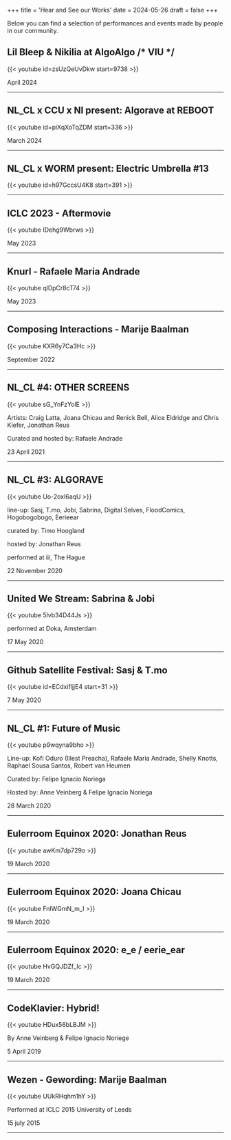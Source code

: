 +++
title = 'Hear and See our Works'
date = 2024-05-26
draft = false
+++

Below you can find a selection of performances and events made by people in our community.

## Lil Bleep & Nikilia at AlgoAlgo /* VIU */

{{< youtube id=zsUzQeUvDkw start=9738 >}} <br>

April 2024

---

## NL_CL x CCU x NI present: Algorave at REBOOT

{{< youtube id=piXqXoTqZDM start=336 >}} <br>

March 2024

---

## NL_CL x WORM present: Electric Umbrella #13

{{< youtube id=h97GccsU4K8 start=391 >}} <br>

---

## ICLC 2023 - Aftermovie

{{< youtube IDehg9Wbrws >}} <br>

May 2023

---


## Knurl - Rafaele Maria Andrade

{{< youtube qlDpCr8cT74 >}} <br>

May 2023

---

## Composing Interactions - Marije Baalman

{{< youtube KXR6y7Ca3Hc >}} <br>

September 2022

---

## NL_CL #4: OTHER SCREENS

{{< youtube sG_YnFzYolE >}} <br>

Artists: Craig Latta, Joana Chicau and Renick Bell, Alice Eldridge and Chris Kiefer, Jonathan Reus

Curated and hosted by: Rafaele Andrade

23 April 2021

---

## NL_CL #3: ALGORAVE

{{< youtube Uo-2oxI6aqU >}} <br>

line-up: Sasj, T.mo, Jobi, Sabrina, Digital Selves, FloodComics, Hogobogobogo, Eerieear

curated by: Timo Hoogland

hosted by: Jonathan Reus

performed at iii, The Hague

22 November 2020

---

<!-- ## NL_CL #2: FLESH

{{< youtube oRstxKlEOIs >}} <br>

line-up: Naoto Hieda, Joana Chicau & Jonathan Reus, Angeliki Diakrousi
curated by: Joana Chicau
hosted by: Marije Baalman
24 may 2020

--- -->

## United We Stream: Sabrina & Jobi

{{< youtube 5lvb34D44Js >}} <br>

performed at Doka, Amsterdam

17 May 2020

---


## Github Satellite Festival: Sasj & T.mo

{{< youtube id=ECdxifljjE4 start=31 >}} <br>

7 May 2020

---


## NL_CL #1: Future of Music

{{< youtube p9wqyna9bho >}} <br>

Line-up: Kofi Oduro (Illest Preacha), Rafaele Maria Andrade, Shelly Knotts, Raphael Sousa Santos, Robert van Heumen

Curated by: Felipe Ignacio Noriega

Hosted by: Anne Veinberg & Felipe Ignacio Noriega

28 March 2020

---


## Eulerroom Equinox 2020: Jonathan Reus

{{< youtube awKm7dp729o >}} <br>

19 March 2020

---


## Eulerroom Equinox 2020: Joana Chicau

{{< youtube FnlWGmN_m_I >}} <br>

19 March 2020

---


## Eulerroom Equinox 2020: e_e / eerie_ear

{{< youtube HvGQJDZf_Ic >}} <br>

19 March 2020

---


## CodeKlavier: Hybrid!

{{< youtube HDux56bLBJM >}} <br>

By Anne Veinberg & Felipe Ignacio Noriege

5 April 2019

---


## Wezen - Gewording: Marije Baalman

{{< youtube UUkRHqhm1hY >}} <br>

Performed at ICLC 2015 University of Leeds

15 july 2015

---

